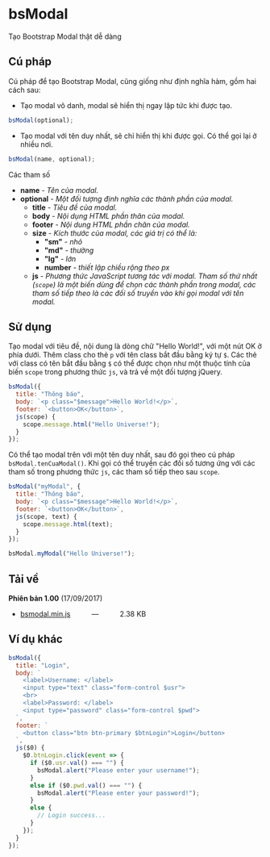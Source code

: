# bsModal
Tạo Bootstrap Modal thật dễ dàng

## Cú pháp
Cú pháp để tạo Bootstrap Modal, cũng giống như định nghĩa hàm, gồm hai cách sau:
- Tạo modal vô danh, modal sẽ hiển thị ngay lập tức khi được tạo.
```js
bsModal(optional);
```
- Tạo modal với tên duy nhất, sẽ chỉ hiển thị khi được gọi. Có thể gọi lại ở nhiều nơi.
```js
bsModal(name, optional);
```
Các tham số
- **name** - *Tên của modal.*
- **optional** - *Một đối tượng định nghĩa các thành phần của modal.*
  - **title** - *Tiêu đề của modal.*
  - **body** - *Nội dụng HTML phần thân của modal.*
  - **footer** - *Nội dung HTML phần chân của modal.*
  - **size** - *Kích thước của modal, các giá trị có thể là:*
    - **"sm"** - *nhỏ*
    - **"md"** - *thường*
    - **"lg"** - *lớn*
    - **number** - *thiết lập chiều rộng theo px*
  - **js** - *Phương thức JavaScript tương tác với modal. Tham số thứ nhất (`scope`) là một biến dùng để chọn các thành phần trong modal, các tham số tiếp theo là các đối số truyền vào khi gọi modal với tên modal.*

## Sử dụng
Tạo modal với tiêu đề, nội dung là dòng chữ "Hello World!", với một nút OK ở phía dưới. Thêm class cho thẻ `p` với tên class bắt đầu bằng ký tự `$`. Các thẻ với class có tên bắt đầu bằng `$` có thể được chọn như một thuộc tính của biến `scope` trong phương thức `js`, và trả về một đối tượng jQuery.
```js
bsModal({
  title: "Thông báo",
  body: `<p class="$message">Hello World!</p>`,
  footer: `<button>OK</button>`,
  js(scope) {
    scope.message.html("Hello Universe!");
  }
});
```
Có thể tạo modal trên với một tên duy nhất, sau đó gọi theo cú pháp `bsModal.tenCuaModal()`. Khi gọi có thể truyền các đối số tương ứng với các tham số trong phương thức `js`, các tham số tiếp theo sau `scope`.
```js
bsModal("myModal", {
  title: "Thông báo",
  body: `<p class="$message">Hello World!</p>`,
  footer: `<button>OK</button>`,
  js(scope, text) {
    scope.message.html(text);
  }
});

bsModal.myModal("Hello Universe!");
```

## Tải về
**Phiên bản 1.00** (17/09/2017)
- [bsmodal.min.js](https://cdn.rawgit.com/tiencoffee/bsmodal/14bb386d/bsmodal.min.js)&emsp;&emsp;&emsp;—&emsp;&emsp;&emsp;2.38 KB

## Ví dụ khác
```js
bsModal({
  title: "Login",
  body: `
    <label>Username: </label>
    <input type="text" class="form-control $usr">
    <br>
    <label>Password: </label>
    <input type="password" class="form-control $pwd">
  `,
  footer: `
    <button class="btn btn-primary $btnLogin">Login</button>
  `,
  js($0) {
    $0.btnLogin.click(event => {
      if ($0.usr.val() === "") {
        bsModal.alert("Please enter your username!");
      }
      else if ($0.pwd.val() === "") {
        bsModal.alert("Please enter your password!");
      }
      else {
        // Login success...
      }
    });
  }
});
```
